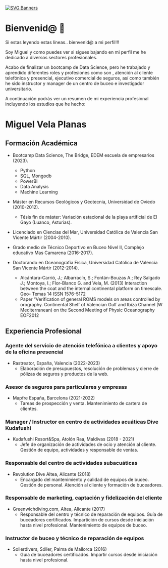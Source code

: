 [![SVG Banners](https://svg-banners.vercel.app/api?type=typeWriter&text1=Miguel%20Vela%20👨‍💻&width=800&height=400)](https://github.com/Akshay090/svg-banners)
# Bienvenid@ 👋

Si estas leyendo estas líneas.. bienvenid@ a mi perfil!!!

Soy Miguel y como puedes ver si sigues bajando en mi perfil me he dedicado a diversos sectores profesionales.

Acabo de finalizar un bootcamp de Data Science, pero he trabajado y aprendido diferentes roles y profesiones como son , atención al cliente telefónica y presencial, ejecutivo comercial de seguros, así como también he sido instructor y manager de un centro de buceo e investigador universitario.

A continuación podrás ver un resumen de mi experiencia profesional incluyendo los estudios que he hecho:

# Miguel Vela Planas

## Formación Académica

- Bootcamp Data Science, The Bridge, EDEM escuela de empresarios (2023).
  - Python
  - SQL, Mongodb
  - PowerBI
  - Data Analysis
  - Machine Learning
  
- Máster en Recursos Geológicos y Geotecnia, Universidad de Oviedo (2010-2012).
  - Tésis fin de máster: Variación estacional de la playa artificial de El Gayo (Luanco, Asturias).
    
- Licenciado en Ciencias del Mar, Universidad Católica de Valencia San Vicente Mártir (2004-2010).
  
- Grado medio de Técnico Deportivo en Buceo Nivel II, Complejo educativo Mas Camarena (2016-2017).
  
- Doctorando en Oceanografía Física, Universidad Católica de Valencia San Vicente Mártir (2012-2014).
  - Alcántara-Carrió, J.; Albarracín, S.; Fontán-Bouzas A.; Rey Salgado J.; Montoya, I.; Flor-Blanco G. and Vela, M. (2013) Interaction between the coat and the internal continental platform on timescale. Geo-  Temas 14 ISSN 1576-5172
  - Paper “Verification of general ROMS models on areas controlled by orography. Continental Shelf of Valencian Gulf and Ibiza Channel (W Mediterranean) on the Second Meeting of Physic Oceanography EOF2012

## Experiencia Profesional

### Agente del servicio de atención telefónica a clientes y apoyo de la oficina presencial
- Rastreator, España, Valencia (2022-2023)
  - Elaboración de presupuestos, resolución de problemas y cierre de pólizas de seguros y productos de la web.

### Asesor de seguros para particulares y empresas
- Mapfre España, Barcelona (2021-2022)
  - Tareas de prospección y venta. Mantenimiento de cartera de clientes.

### Manager / Instructor en centro de actividades acuáticas Dive Kudafushi
- Kudafushi Resort&Spa, Atolón Raa, Maldivas (2018 - 2021)
  - Jefe de organización de actividades de ocio y atención al cliente. Gestión de equipo, actividades y responsable de ventas.

### Responsable del centro de actividades subacuáticas
- Revolution Dive Altea, Alicante (2018)
  - Encargado del mantenimiento y calidad de equipos de buceo. Gestión de personal. Atención al cliente y formación de buceadores.

### Responsable de marketing, captación y fidelización del cliente
- Greenwichdiving.com, Altea, Alicante (2017)
  - Responsable del centro y técnico de reparación de equipos. Guía de buceadores certificados. Impartición de cursos desde iniciación hasta nivel profesional. Mantenimiento de equipos de buceo.

### Instructor de buceo y técnico de reparación de equipos
- Sollerdivers, Sóller, Palma de Mallorca (2016)
  - Guía de buceadores certificados. Impartir cursos desde iniciación hasta nivel profesional.



